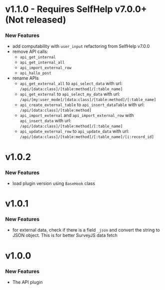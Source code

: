 # v1.1.0 - Requires SelfHelp v7.0.0+ (Not released)
### New Features
 - add computability with `user_input` refactoring from SelfHelp v7.0.0 
 - remove API calls:
   - `api_get_internal`
   - `api_get_internal_all`
   - `api_import_external_row`
   - `api_hallo_post`
 - rename APIs
   - `api_get_external_all` to `api_select_data` with url: `/api/[data:class]/[table:method]/[:table_name]`
   - `api_get_external` to `api_select_my_data` with url: `/api/[my:user_mode]/[data:class]/[table:method]/[:table_name]`
   - `api_create_external_table` to `api_insert_dataTable` with url: `/api/[data:class]/[table:method]`
   - `api_import_external` and `api_import_external_row` with `api_insert_data` with url: `/api/[data:class]/[table:method]/[:table_name]`
   - `api_update_external_row` to `api_update_data` with url: `/api/[data:class]/[table:method]/[:table_name]/[i:record_id]`

# v1.0.2
### New Features
 - load plugin version using `BaseHook` class 

# v1.0.1
### New Features
 - for external data, check if there is a field `_json` and convert the string to JSON object. This is for better SurveyJS data fetch

# v1.0.0

### New Features

 - The API plugin
